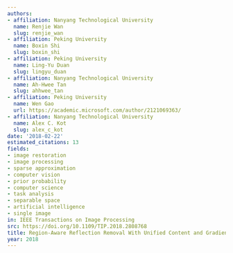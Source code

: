 ```yaml
---
authors:
- affiliation: Nanyang Technological University
  name: Renjie Wan
  slug: renjie_wan
- affiliation: Peking University
  name: Boxin Shi
  slug: boxin_shi
- affiliation: Peking University
  name: Ling-Yu Duan
  slug: lingyu_duan
- affiliation: Nanyang Technological University
  name: Ah-Hwee Tan
  slug: ahhwee_tan
- affiliation: Peking University
  name: Wen Gao
  url: https://academic.microsoft.com/author/2121069363/
- affiliation: Nanyang Technological University
  name: Alex C. Kot
  slug: alex_c_kot
date: '2018-02-22'
estimated_citations: 13
fields:
- image restoration
- image processing
- sparse approximation
- computer vision
- prior probability
- computer science
- task analysis
- separable space
- artificial intelligence
- single image
in: IEEE Transactions on Image Processing
src: https://doi.org/10.1109/TIP.2018.2808768
title: Region-Aware Reflection Removal With Unified Content and Gradient Priors
year: 2018
---
```

